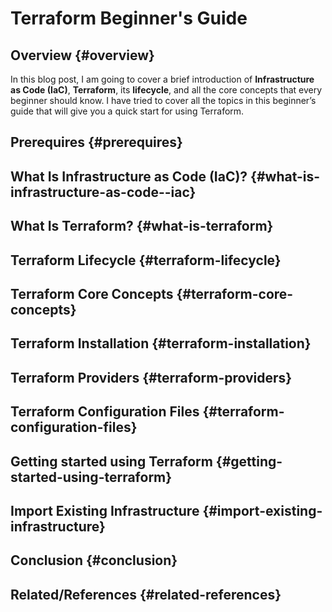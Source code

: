 # Terraform Beginner's Guide


## Overview {#overview}

In this blog post, I am going to cover a brief introduction of **Infrastructure as Code (IaC)**, **Terraform**, its **lifecycle**, and all the core concepts that every beginner should know. I have tried to cover all the topics in this beginner’s guide that will give you a quick start for using Terraform.


## Prerequires {#prerequires}


## What Is Infrastructure as Code (IaC)? {#what-is-infrastructure-as-code--iac}


## What Is Terraform? {#what-is-terraform}


## Terraform Lifecycle {#terraform-lifecycle}


## Terraform Core Concepts {#terraform-core-concepts}


## Terraform Installation {#terraform-installation}


## Terraform Providers {#terraform-providers}


## Terraform Configuration Files {#terraform-configuration-files}


## Getting started using Terraform {#getting-started-using-terraform}


## Import Existing Infrastructure {#import-existing-infrastructure}


## Conclusion {#conclusion}


## Related/References {#related-references}

